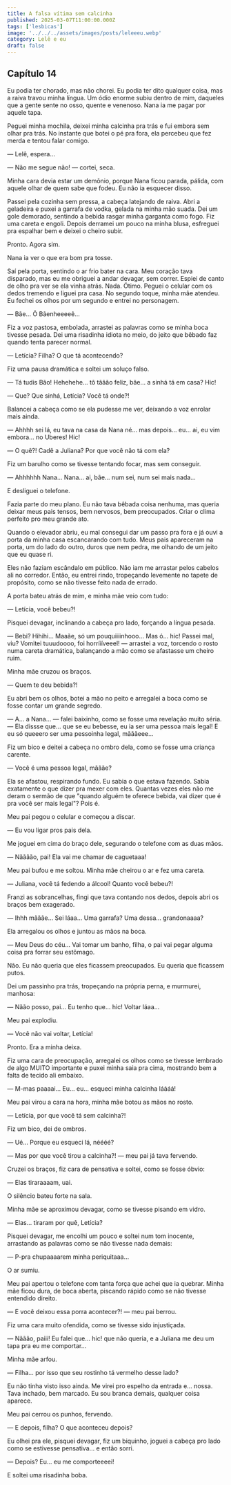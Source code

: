 ```yaml
---
title: A falsa vítima sem calcinha
published: 2025-03-07T11:00:00.000Z
tags: ['lesbicas']
image: '../../../assets/images/posts/leleeeu.webp'
category: Lelê e eu
draft: false
---
```


## Capítulo 14

Eu podia ter chorado, mas não chorei. Eu podia ter dito qualquer coisa, mas a raiva travou minha língua. Um ódio enorme subiu dentro de mim, daqueles que a gente sente no osso, quente e venenoso. Nana ia me pagar por aquele tapa.

Peguei minha mochila, deixei minha calcinha pra trás e fui embora sem olhar pra trás. No instante que botei o pé pra fora, ela percebeu que fez merda e tentou falar comigo.

— Lelê, espera…

— Não me segue não! — cortei, seca.

Minha cara devia estar um demônio, porque Nana ficou parada, pálida, com aquele olhar de quem sabe que fodeu. Eu não ia esquecer disso.

Passei pela cozinha sem pressa, a cabeça latejando de raiva. Abri a geladeira e puxei a garrafa de vodka, gelada na minha mão suada. Dei um gole demorado, sentindo a bebida rasgar minha garganta como fogo. Fiz uma careta e engoli. Depois derramei um pouco na minha blusa, esfreguei pra espalhar bem e deixei o cheiro subir.

Pronto. Agora sim.

Nana ia ver o que era bom pra tosse.

Saí pela porta, sentindo o ar frio bater na cara. Meu coração tava disparado, mas eu me obriguei a andar devagar, sem correr. Espiei de canto de olho pra ver se ela vinha atrás. Nada. Ótimo. Peguei o celular com os dedos tremendo e liguei pra casa. No segundo toque, minha mãe atendeu. Eu fechei os olhos por um segundo e entrei no personagem.

— Bãe… Ô Bãenheeeeê…

Fiz a voz pastosa, embolada, arrastei as palavras como se minha boca tivesse pesada. Dei uma risadinha idiota no meio, do jeito que bêbado faz quando tenta parecer normal.

— Letícia? Filha? O que tá acontecendo?

Fiz uma pausa dramática e soltei um soluço falso.

— Tá tudis Bão! Hehehehe… tô tããão feliz, bãe… a sinhá tá em casa? Hic!

— Que? Que sinhá, Letícia? Você tá onde?!

Balancei a cabeça como se ela pudesse me ver, deixando a voz enrolar mais ainda.

— Ahhhh sei lá, eu tava na casa da Nana né… mas depois… eu… ai, eu vim embora… no Uberes! Hic!

— O quê?! Cadê a Juliana? Por que você não tá com ela?

Fiz um barulho como se tivesse tentando focar, mas sem conseguir.

— Ahhhhhh Nana… Nana… ai, bãe… num sei, num sei mais nada…

E desliguei o telefone.

Fazia parte do meu plano. Eu não tava bêbada coisa nenhuma, mas queria deixar meus pais tensos, bem nervosos, bem preocupados. Criar o clima perfeito pro meu grande ato.

Quando o elevador abriu, eu mal consegui dar um passo pra fora e já ouvi a porta da minha casa escancarando com tudo. Meus pais apareceram na porta, um do lado do outro, duros que nem pedra, me olhando de um jeito que eu quase ri.

Eles não faziam escândalo em público. Não iam me arrastar pelos cabelos ali no corredor. Então, eu entrei rindo, tropeçando levemente no tapete de propósito, como se não tivesse feito nada de errado.

A porta bateu atrás de mim, e minha mãe veio com tudo:

— Letícia, você bebeu?!

Pisquei devagar, inclinando a cabeça pro lado, forçando a língua pesada.

— Bebi? Hihihi… Maaãe, só um pouquiiiinhooo… Mas ó… hic! Passei mal, viu? Vomitei tuuudoooo, foi horríííveeel! — arrastei a voz, torcendo o rosto numa careta dramática, balançando a mão como se afastasse um cheiro ruim.

Minha mãe cruzou os braços.

— Quem te deu bebida?!

Eu abri bem os olhos, botei a mão no peito e arregalei a boca como se fosse contar um grande segredo.

— A… a Nana… — falei baixinho, como se fosse uma revelação muito séria. — Ela dissse que… que se eu bebesse, eu ia ser uma pessoa mais legal! E eu só queeero ser uma pessoinha legal, mãããeee…

Fiz um bico e deitei a cabeça no ombro dela, como se fosse uma criança carente.

— Você é uma pessoa legal, mãããe?

Ela se afastou, respirando fundo. Eu sabia o que estava fazendo. Sabia exatamente o que dizer pra mexer com eles. Quantas vezes eles não me deram o sermão de que "quando alguém te oferece bebida, vai dizer que é pra você ser mais legal"? Pois é.

Meu pai pegou o celular e começou a discar.

— Eu vou ligar pros pais dela.

Me joguei em cima do braço dele, segurando o telefone com as duas mãos.

— Nãããão, pai! Ela vai me chamar de caguetaaa!

Meu pai bufou e me soltou. Minha mãe cheirou o ar e fez uma careta.

— Juliana, você tá fedendo a álcool! Quanto você bebeu?!

Franzi as sobrancelhas, fingi que tava contando nos dedos, depois abri os braços bem exagerado.

— Ihhh mãããe… Sei láaa… Uma garrafa? Uma dessa… grandonaaaa?

Ela arregalou os olhos e juntou as mãos na boca.

— Meu Deus do céu… Vai tomar um banho, filha, o pai vai pegar alguma coisa pra forrar seu estômago.

Não. Eu não queria que eles ficassem preocupados. Eu queria que ficassem putos.

Dei um passinho pra trás, tropeçando na própria perna, e murmurei, manhosa:

— Nãão posso, pai… Eu tenho que… hic! Voltar láaa…

Meu pai explodiu.

— Você não vai voltar, Letícia!

Pronto. Era a minha deixa.

Fiz uma cara de preocupação, arregalei os olhos como se tivesse lembrado de algo MUITO importante e puxei minha saia pra cima, mostrando bem a falta de tecido ali embaixo.

— M-mas paaaai… Eu… eu… esqueci minha calcinha láááá!

Meu pai virou a cara na hora, minha mãe botou as mãos no rosto.

— Letícia, por que você tá sem calcinha?!

Fiz um bico, dei de ombros.

— Ué… Porque eu esqueci lá, néééé?

— Mas por que você tirou a calcinha?! — meu pai já tava fervendo.

Cruzei os braços, fiz cara de pensativa e soltei, como se fosse óbvio:

— Elas tiraraaaam, uai.

O silêncio bateu forte na sala.

Minha mãe se aproximou devagar, como se tivesse pisando em vidro.

— Elas… tiraram por quê, Letícia?

Pisquei devagar, me encolhi um pouco e soltei num tom inocente, arrastando as palavras como se não tivesse nada demais:

— P-pra chupaaaarem minha periquitaaa…

O ar sumiu.

Meu pai apertou o telefone com tanta força que achei que ia quebrar. Minha mãe ficou dura, de boca aberta, piscando rápido como se não tivesse entendido direito.

— E você deixou essa porra acontecer?! — meu pai berrou.

Fiz uma cara muito ofendida, como se tivesse sido injustiçada.

— Nããão, paiii! Eu falei que… hic! que não queria, e a Juliana me deu um tapa pra eu me comportar…

Minha mãe arfou.

— Filha… por isso que seu rostinho tá vermelho desse lado?

Eu não tinha visto isso ainda. Me virei pro espelho da entrada e… nossa. Tava inchado, bem marcado. Eu sou branca demais, qualquer coisa aparece.

Meu pai cerrou os punhos, fervendo.

— E depois, filha? O que aconteceu depois?

Eu olhei pra ele, pisquei devagar, fiz um biquinho, joguei a cabeça pro lado como se estivesse pensativa… e então sorri.

— Depois? Eu… eu me comporteeeei!

E soltei uma risadinha boba.